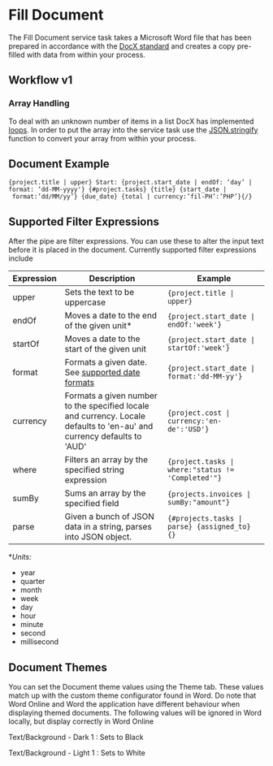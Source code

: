 # Fill Document

The Fill Document service task takes a Microsoft Word file that has been prepared in accordance with the [DocX standard](https://docxtemplater.readthedocs.io/) and creates a copy pre-filled with data from within your process.

## Workflow v1

### Array Handling

To deal with an unknown number of items in a list DocX has implemented [loops](https://docxtemplater.readthedocs.io/en/latest/tag_types.html#loops). In order to put the array into the service task use the [JSON.stringify](https://developer.mozilla.org/en-US/docs/Web/JavaScript/Reference/Global_Objects/JSON/stringify) function to convert your array from within your process.

## Document Example

```
{project.title | upper} Start: {project.start_date | endOf: ‘day’ | format: ‘dd-MM-yyyy'} {#project.tasks} {title} {start_date | format:’dd/MM/yy’} {due_date} {total | currency:’fil-PH’:’PHP’}{/}
```

## Supported Filter Expressions

After the pipe are filter expressions. You can use these to alter the input text before it is placed in the document. Currently supported filter expressions include

|Expression|Description|Example|
|--- |--- |--- |
| upper | Sets the text to be uppercase | `{project.title \| upper}` |
| endOf | Moves a date to the end of the given unit*| `{project.start_date \| endOf:'week'}`|
| startOf | Moves a date to the start of the given unit |`{project.start_date \| startOf:'week'}`|
| format | Formats a given date. See [supported date formats](https://moment.github.io/luxon/#/formatting?id=table-of-tokens) | `{project.start_date \| format:'dd-MM-yy'}` |
| currency | Formats a given number to the specified locale and currency. Locale defaults to 'en-au' and currency defaults to 'AUD'|`{project.cost \| currency:'en-de':'USD'}`|
| where | Filters an array by the specified string expression|`{project.tasks \| where:"status != 'Completed'"}`|
| sumBy | Sums an array by the specified field|`{projects.invoices \| sumBy:"amount"}`|
| parse | Given a bunch of JSON data in a string, parses into JSON object.|`{#projects.tasks \| parse} {assigned_to} {}`|

**Units:*
- year
- quarter
- month
- week
- day
- hour
- minute
- second
- millisecond



## Document Themes

You can set the Document theme values using the Theme tab. These values match up with the custom theme configurator found in Word. Do note that Word Online and Word the application have different behaviour when displaying themed documents. The following values will be ignored in Word locally, but display correctly in Word Online

Text/Background - Dark 1 : Sets to Black

Text/Background - Light 1 : Sets to White
